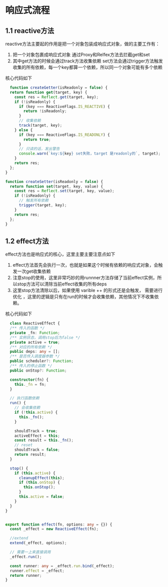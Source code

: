 # 响应式流程

## 1.1 reactive方法

reactive方法主要起的作用是把一个对象包装成响应式对象，做的主要工作有：

1. 把一个对象包裹成响应式对象 通过Proxy和Relfex方法去拦截get和set
2. 其中get方法的时候会通过track方法收集依赖 set方法会通过trigger方法触发收集的所有依赖，每一个key都算一个依赖，所以同一个对象可能有多个依赖

核心代码如下

``` javascript
  function createGetter(isReadonly = false) {
  return function get(target, key) {
    const res = Reflect.get(target, key);
    if (!isReadonly) {
      if (key === ReactiveFlags.IS_REACTIVE) {
        return !isReadonly;
      }
      // 收集依赖
      track(target, key);
    } else {
      if (key === ReactiveFlags.IS_READONLY) {
        return true;
      }
      // 只读的话，发出警告
      console.warn(`key:${key} set失败，target 是readonly的`, target);
    }
    return res;
  };
}

function createSetter(isReadonly = false) {
  return function set(target, key, value) {
    const res = Reflect.set(target, key, value);
    if (!isReadonly) {
      // 触发所有依赖
      trigger(target, key);
    }
    return res;
  };
}
```

## 1.2 effect方法

effect方法也是响应式的核心，这里主要主要注意点如下

1. effect方法首先会执行一次，也就是如果这个时候有依赖的响应式对象，会触发一次get收集依赖
2. 注意stop的使用，这里非常巧妙的用runnner方法存储了当前effect实例，所以stop方法可以清除当前effect收集的所有deps
3. 这里stop方法清除以后，如果使用 varible ++ 的形式还是会触发， 需要进行优化 ，这里的逻辑是只有在run的时候才会收集依赖，其他情况下不收集依赖。

核心代码如下

``` typescript
  class ReactiveEffect {
  /** 传入的函数 */
  private _fn: Function;
  /** 实例状态，调用stop后为false */
  private active = true;
  /** 对应的所有依赖 */
  public deps: any = [];
  /** 是否传入调度器参数 */
  public scheduler?: Function;
  /** 传入的停止函数 */
  public onStop?: Function;

  constructor(fn) {
    this._fn = fn;
  }

  // 执行函数依赖
  run() {
    // 会收集依赖
    if (!this.active) {
      this._fn();
    }

    shouldTrack = true;
    activeEffect = this;
    const result = this._fn();
    // reset
    shouldTrack = false;
    return result;
  }

  stop() {
    if (this.active) {
      cleanupEffect(this);
      if (this.onStop) {
        this.onStop();
      }
      this.active = false;
    }
  }
}


export function effect(fn, options: any = {}) {
  const _effect = new ReactiveEffect(fn);

  //extend
  extend(_effect, options);

  // 需要一上来直接调用
  _effect.run();

  const runner: any = _effect.run.bind(_effect);
  runner.effect = _effect;
  return runner;
}

```
